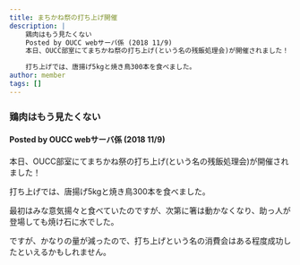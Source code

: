 ```yaml
---
title: まちかね祭の打ち上げ開催
description: |
    鶏肉はもう見たくない
    Posted by OUCC webサーバ係 (2018 11/9)
    本日、OUCC部室にてまちかね祭の打ち上げ(という名の残飯処理会)が開催されました！

    打ち上げでは、唐揚げ5kgと焼き鳥300本を食べました。
author: member
tags: []
---
```

<!-- wp:heading {"level":3} -->
<h3>鶏肉はもう見たくない</h3>
<!-- /wp:heading -->

<!-- wp:heading {"level":4} -->
<h4>Posted by OUCC webサーバ係 (2018 11/9)</h4>
<!-- /wp:heading -->

<!-- wp:paragraph -->
<p>本日、OUCC部室にてまちかね祭の打ち上げ(という名の残飯処理会)が開催されました！</p>
<!-- /wp:paragraph -->

<!-- wp:paragraph -->
<p>打ち上げでは、唐揚げ5kgと焼き鳥300本を食べました。</p>
<!-- /wp:paragraph -->

<!-- wp:paragraph -->
<p>最初はみな意気揚々と食べていたのですが、次第に箸は動かなくなり、助っ人が登場しても焼け石に水でした。</p>
<!-- /wp:paragraph -->

<!-- wp:paragraph -->
<p>ですが、かなりの量が減ったので、打ち上げという名の消費会はある程度成功したといえるかもしれません。</p>
<!-- /wp:paragraph -->
